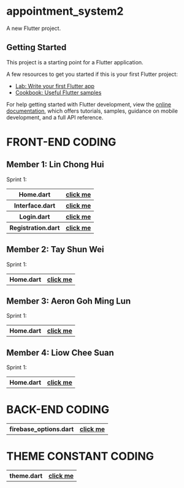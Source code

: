 # appointment_system2

A new Flutter project.

## Getting Started

This project is a starting point for a Flutter application.

A few resources to get you started if this is your first Flutter project:

- [Lab: Write your first Flutter app](https://docs.flutter.dev/get-started/codelab)
- [Cookbook: Useful Flutter samples](https://docs.flutter.dev/cookbook)

For help getting started with Flutter development, view the
[online documentation](https://docs.flutter.dev/), which offers tutorials,
samples, guidance on mobile development, and a full API reference.

# FRONT-END CODING 
## Member 1: Lin Chong Hui
Sprint 1:
<table>
<tr>
<th>Home.dart
<th><a href="lib/page/home.dart">click me</a>
</tr>

<tr>
<th>Interface.dart
<th><a href="lib/page/interface.dart">click me</a>
</tr>

<tr>
<th>Login.dart
<th><a href="lib/page/login.dart">click me</a>
</tr>

<tr>
<th>Registration.dart
<th><a href="lib/page/registration.dart">click me</a>
</tr>
</table>

## Member 2: Tay Shun Wei
Sprint 1:
<table>
<tr>
<th>Home.dart
<th><a href="lib/page/home.dart">click me</a>
</tr>
</table>

## Member 3: Aeron Goh Ming Lun
Sprint 1:
<table>
<tr>
<th>Home.dart
<th><a href="lib/page/home.dart">click me</a>
</tr>
</table>

## Member 4: Liow Chee Suan
Sprint 1:
<table>
<tr>
<th>Home.dart
<th><a href="lib/page/home.dart">click me</a>
</tr>
</table>

# BACK-END CODING
<table>
<tr>
<th>firebase_options.dart
<th><a href="lib/const/firebase_options.dart">click me</a>
</tr>
</table>

# THEME CONSTANT CODING
<table>
<tr>
<th>theme.dart
<th><a href="lib/const/theme.dart">click me</a>
</tr>
</table>
